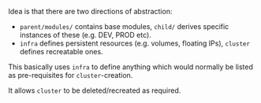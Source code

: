 Idea is that there are two directions of abstraction:

- `parent/modules/` contains base modules, `child/` derives specific instances of these (e.g. DEV, PROD etc).
- `infra` defines persistent resources (e.g. volumes, floating IPs), `cluster` defines recreatable ones.

This basically uses `infra` to define anything which would normally be listed as pre-requisites for `cluster`-creation.

It allows `cluster` to be deleted/recreated as required.

